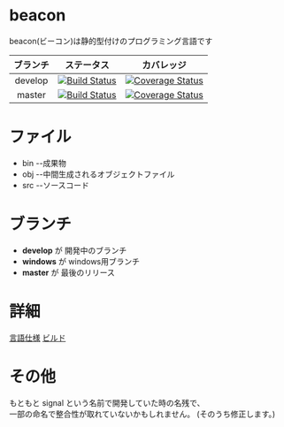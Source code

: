 # beacon
beacon(ビーコン)は静的型付けのプログラミング言語です

| ブランチ  | ステータス |カバレッジ|
|:---:|:---:|:---:|
|develop |[![Build Status](https://travis-ci.org/desktopgame/beacon.svg?branch=develop)](https://travis-ci.org/desktopgame/beacon) |[![Coverage Status](https://coveralls.io/repos/github/desktopgame/beacon/badge.svg?branch=develop)](https://coveralls.io/github/desktopgame/beacon?branch=develop)|
|master |[![Build Status](https://travis-ci.org/desktopgame/beacon.svg?branch=master)](https://travis-ci.org/desktopgame/beacon) |[![Coverage Status](https://coveralls.io/repos/github/desktopgame/beacon/badge.svg?branch=master)](https://coveralls.io/github/desktopgame/beacon?branch=master)|


# ファイル
* bin --成果物
* obj --中間生成されるオブジェクトファイル
* src --ソースコード

# ブランチ
* **develop** が 開発中のブランチ
* **windows** が windows用ブランチ
* **master** が 最後のリリース

# 詳細
[言語仕様](./beacon/doc/user/spec.md)
[ビルド](./beacon/doc/develop/build.md)

# その他
もともと signal という名前で開発していた時の名残で、  
一部の命名で整合性が取れていないかもしれません。
(そのうち修正します。)

